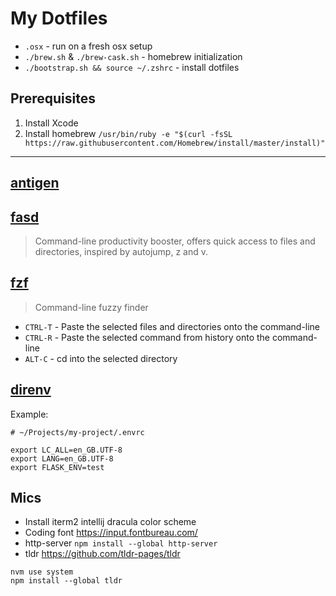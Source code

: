 # My Dotfiles

* `.osx` - run on a fresh osx setup
* `./brew.sh` & `./brew-cask.sh` - homebrew initialization
* `./bootstrap.sh && source ~/.zshrc` - install dotfiles

## Prerequisites

1. Install Xcode
2. Install homebrew `/usr/bin/ruby -e "$(curl -fsSL https://raw.githubusercontent.com/Homebrew/install/master/install)"`

---

## [antigen](https://github.com/zsh-users/antigen)

## [fasd](https://github.com/clvv/fasd)

> Command-line productivity booster, offers quick access to files and directories, inspired by autojump, z and v.

## [fzf](https://github.com/junegunn/fzf)

> Command-line fuzzy finder

* `CTRL-T` - Paste the selected files and directories onto the command-line
* `CTRL-R` - Paste the selected command from history onto the command-line
* `ALT-C` - cd into the selected directory

## [direnv](https://github.com/direnv/direnv)

Example:

```
# ~/Projects/my-project/.envrc

export LC_ALL=en_GB.UTF-8
export LANG=en_GB.UTF-8
export FLASK_ENV=test
```

## Mics

* Install iterm2 intellij dracula color scheme
* Coding font https://input.fontbureau.com/
* http-server `npm install --global http-server`
* tldr https://github.com/tldr-pages/tldr

```
nvm use system
npm install --global tldr
```
